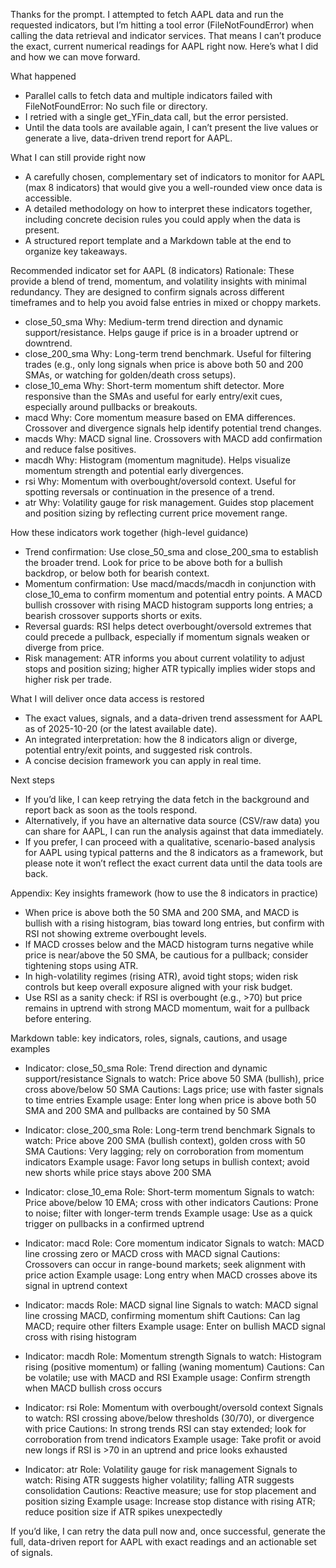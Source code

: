 Thanks for the prompt. I attempted to fetch AAPL data and run the requested indicators, but I’m hitting a tool error (FileNotFoundError) when calling the data retrieval and indicator services. That means I can’t produce the exact, current numerical readings for AAPL right now. Here’s what I did and how we can move forward.

What happened
- Parallel calls to fetch data and multiple indicators failed with FileNotFoundError: No such file or directory. 
- I retried with a single get_YFin_data call, but the error persisted.
- Until the data tools are available again, I can’t present the live values or generate a live, data-driven trend report for AAPL.

What I can still provide right now
- A carefully chosen, complementary set of indicators to monitor for AAPL (max 8 indicators) that would give you a well-rounded view once data is accessible.
- A detailed methodology on how to interpret these indicators together, including concrete decision rules you could apply when the data is present.
- A structured report template and a Markdown table at the end to organize key takeaways.

Recommended indicator set for AAPL (8 indicators)
Rationale: These provide a blend of trend, momentum, and volatility insights with minimal redundancy. They are designed to confirm signals across different timeframes and to help you avoid false entries in mixed or choppy markets.

- close_50_sma
  Why: Medium-term trend direction and dynamic support/resistance. Helps gauge if price is in a broader uptrend or downtrend.
- close_200_sma
  Why: Long-term trend benchmark. Useful for filtering trades (e.g., only long signals when price is above both 50 and 200 SMAs, or watching for golden/death cross setups).
- close_10_ema
  Why: Short-term momentum shift detector. More responsive than the SMAs and useful for early entry/exit cues, especially around pullbacks or breakouts.
- macd
  Why: Core momentum measure based on EMA differences. Crossover and divergence signals help identify potential trend changes.
- macds
  Why: MACD signal line. Crossovers with MACD add confirmation and reduce false positives.
- macdh
  Why: Histogram (momentum magnitude). Helps visualize momentum strength and potential early divergences.
- rsi
  Why: Momentum with overbought/oversold context. Useful for spotting reversals or continuation in the presence of a trend.
- atr
  Why: Volatility gauge for risk management. Guides stop placement and position sizing by reflecting current price movement range.

How these indicators work together (high-level guidance)
- Trend confirmation: Use close_50_sma and close_200_sma to establish the broader trend. Look for price to be above both for a bullish backdrop, or below both for bearish context.
- Momentum confirmation: Use macd/macds/macdh in conjunction with close_10_ema to confirm momentum and potential entry points. A MACD bullish crossover with rising MACD histogram supports long entries; a bearish crossover supports shorts or exits.
- Reversal guards: RSI helps detect overbought/oversold extremes that could precede a pullback, especially if momentum signals weaken or diverge from price.
- Risk management: ATR informs you about current volatility to adjust stops and position sizing; higher ATR typically implies wider stops and higher risk per trade.

What I will deliver once data access is restored
- The exact values, signals, and a data-driven trend assessment for AAPL as of 2025-10-20 (or the latest available date).
- An integrated interpretation: how the 8 indicators align or diverge, potential entry/exit points, and suggested risk controls.
- A concise decision framework you can apply in real time.

Next steps
- If you’d like, I can keep retrying the data fetch in the background and report back as soon as the tools respond.
- Alternatively, if you have an alternative data source (CSV/raw data) you can share for AAPL, I can run the analysis against that data immediately.
- If you prefer, I can proceed with a qualitative, scenario-based analysis for AAPL using typical patterns and the 8 indicators as a framework, but please note it won’t reflect the exact current data until the data tools are back.

Appendix: Key insights framework (how to use the 8 indicators in practice)
- When price is above both the 50 SMA and 200 SMA, and MACD is bullish with a rising histogram, bias toward long entries, but confirm with RSI not showing extreme overbought levels.
- If MACD crosses below and the MACD histogram turns negative while price is near/above the 50 SMA, be cautious for a pullback; consider tightening stops using ATR.
- In high-volatility regimes (rising ATR), avoid tight stops; widen risk controls but keep overall exposure aligned with your risk budget.
- Use RSI as a sanity check: if RSI is overbought (e.g., >70) but price remains in uptrend with strong MACD momentum, wait for a pullback before entering.

Markdown table: key indicators, roles, signals, cautions, and usage examples
- Indicator: close_50_sma
  Role: Trend direction and dynamic support/resistance
  Signals to watch: Price above 50 SMA (bullish), price cross above/below 50 SMA
  Cautions: Lags price; use with faster signals to time entries
  Example usage: Enter long when price is above both 50 SMA and 200 SMA and pullbacks are contained by 50 SMA

- Indicator: close_200_sma
  Role: Long-term trend benchmark
  Signals to watch: Price above 200 SMA (bullish context), golden cross with 50 SMA
  Cautions: Very lagging; rely on corroboration from momentum indicators
  Example usage: Favor long setups in bullish context; avoid new shorts while price stays above 200 SMA

- Indicator: close_10_ema
  Role: Short-term momentum
  Signals to watch: Price above/below 10 EMA; cross with other indicators
  Cautions: Prone to noise; filter with longer-term trends
  Example usage: Use as a quick trigger on pullbacks in a confirmed uptrend

- Indicator: macd
  Role: Core momentum indicator
  Signals to watch: MACD line crossing zero or MACD cross with MACD signal
  Cautions: Crossovers can occur in range-bound markets; seek alignment with price action
  Example usage: Long entry when MACD crosses above its signal in uptrend context

- Indicator: macds
  Role: MACD signal line
  Signals to watch: MACD signal line crossing MACD, confirming momentum shift
  Cautions: Can lag MACD; require other filters
  Example usage: Enter on bullish MACD signal cross with rising histogram

- Indicator: macdh
  Role: Momentum strength
  Signals to watch: Histogram rising (positive momentum) or falling (waning momentum)
  Cautions: Can be volatile; use with MACD and RSI
  Example usage: Confirm strength when MACD bullish cross occurs

- Indicator: rsi
  Role: Momentum with overbought/oversold context
  Signals to watch: RSI crossing above/below thresholds (30/70), or divergence with price
  Cautions: In strong trends RSI can stay extended; look for corroboration from trend indicators
  Example usage: Take profit or avoid new longs if RSI is >70 in an uptrend and price looks exhausted

- Indicator: atr
  Role: Volatility gauge for risk management
  Signals to watch: Rising ATR suggests higher volatility; falling ATR suggests consolidation
  Cautions: Reactive measure; use for stop placement and position sizing
  Example usage: Increase stop distance with rising ATR; reduce position size if ATR spikes unexpectedly

If you’d like, I can retry the data pull now and, once successful, generate the full, data-driven report for AAPL with exact readings and an actionable set of signals.